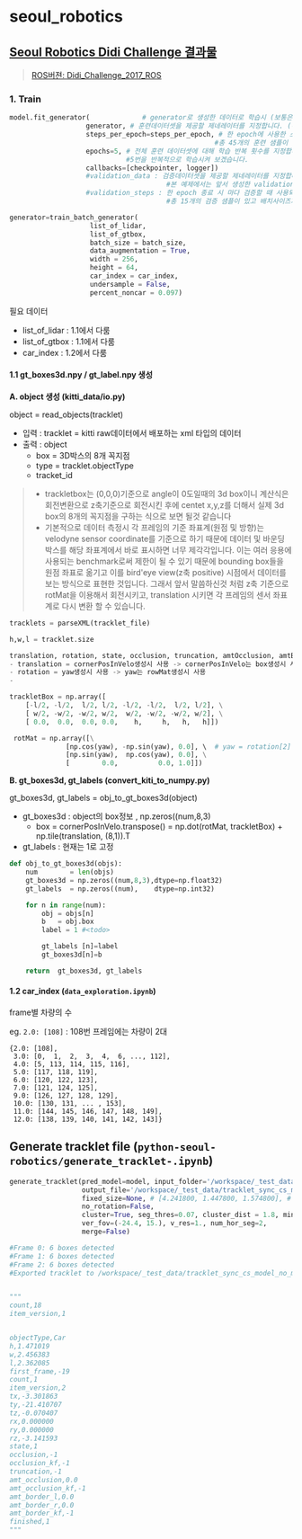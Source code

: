 # seoul\_robotics

## [Seoul Robotics Didi Challenge 결과물](https://github.com/hb0702/Didi_challenge_2017_Python)

> [ROS버젼: Didi\_Challenge\_2017\_ROS](https://github.com/hb0702/Didi_Challenge_2017_ROS)

### 1. Train

```python
model.fit_generator(             # generator로 생성한 데이터로 학습시 (보통은 model.fit())
                   generator, # 훈련데이터셋을 제공할 제네레이터를 지정합니다. (하단 추가설명)
                   steps_per_epoch=steps_per_epoch, # 한 epoch에 사용한 스텝 수를 지정합니다. 
                                                   #총 45개의 훈련 샘플이 있고 배치사이즈가 3이므로 15 스텝으로 지정합니다.
                   epochs=5, # 전체 훈련 데이터셋에 대해 학습 반복 횟수를 지정합니다. 
                             #5번을 반복적으로 학습시켜 보겠습니다.
                   callbacks=[checkpointer, logger])
                   #validation_data : 검증데이터셋을 제공할 제네레이터를 지정합니다. 
                                       #본 예제에서는 앞서 생성한 validation_generator으로 지정합니다.
                   #validation_steps : 한 epoch 종료 시 마다 검증할 때 사용되는 검증 스텝 수를 지정합니다. 
                                       #총 15개의 검증 샘플이 있고 배치사이즈가 3이므로 5 스텝으로 지정합니다.

generator=train_batch_generator(
                    list_of_lidar, 
                    list_of_gtbox, 
                    batch_size = batch_size, 
                    data_augmentation = True, 
                    width = 256, 
                    height = 64,
                    car_index = car_index, 
                    undersample = False, 
                    percent_noncar = 0.097)
```

필요 데이터

* list\_of\_lidar : 1.1에서 다룸 
* list\_of\_gtbox : 1.1에서 다룸 
* car\_index : 1.2에서 다룸 

#### 1.1 gt\_boxes3d.npy / gt\_label.npy 생성

**A. object 생성 \(kitti\_data/io.py\)**

object = read\_objects\(tracklet\)

* 입력 : tracklet = kitti raw데이터에서 배포하는 xml 타입의 데이터 
* 출력 : object
  * box = 3D박스의 8개 꼭지점 
  * type = tracklet.objectType
  * tracket\_id 

> * trackletbox는 \(0,0,0\)기준으로 angle이 0도일때의 3d box이니 계산식은 회전변환으로 z축기준으로 회전시킨 후에 centet x,y,z를 더해서 실제 3d box의 8개의 꼭지점을 구하는 식으로 보면 될것 같습니다
> * 기본적으로 데이터 측정시 각 프레임의 기준 좌표계\(원점 및 방향\)는 velodyne sensor coordinate를 기준으로 하기 때문에 데이터 및 바운딩 박스를 해당 좌표계에서 바로 표시하면 너무 제각각입니다. 이는 여러 응용에 사용되는 benchmark로써 제한이 될 수 있기 때문에 bounding box들을 원점 좌표로 옮기고 이를 bird'eye view\(z축 positive\) 시점에서 데이터를 보는 방식으로 표현한 것입니다. 그래서 앞서 말씀하신것 처럼 z축 기준으로 rotMat을 이용해서 회전시키고, translation 시키면 각 프레임의 센서 좌표계로 다시 변환 할 수 있습니다.

```python
tracklets = parseXML(tracklet_file)

h,w,l = tracklet.size

translation, rotation, state, occlusion, truncation, amtOcclusion, amtBorders, absoluteFrameNumber in tracklet.__iter__()
- translation = cornerPosInVelo생성시 사용 -> cornerPosInVelo는 box생성시 사용 
- rotation = yaw생성시 사용 -> yaw는 rowMat생성시 사용 
- 

trackletBox = np.array([ 
    [-l/2, -l/2,  l/2, l/2, -l/2, -l/2,  l/2, l/2], \
    [ w/2, -w/2, -w/2, w/2,  w/2, -w/2, -w/2, w/2], \
    [ 0.0,  0.0,  0.0, 0.0,    h,     h,   h,   h]])

 rotMat = np.array([\
              [np.cos(yaw), -np.sin(yaw), 0.0], \  # yaw = rotation[2] 
              [np.sin(yaw),  np.cos(yaw), 0.0], \
              [        0.0,          0.0, 1.0]])
```

**B. gt\_boxes3d, gt\_labels  \(convert\_kiti\_to\_numpy.py\)**

gt\_boxes3d, gt\_labels = obj\_to\_gt\_boxes3d\(object\)

* gt\_boxes3d : object의 box정보 , np.zeros\(\(num,8,3\)
  * box = cornerPosInVelo.transpose\(\) = np.dot\(rotMat, trackletBox\) + np.tile\(translation, \(8,1\)\).T
* gt\_labels : 현재는 1로 고정

```python
def obj_to_gt_boxes3d(objs):
    num        = len(objs)
    gt_boxes3d = np.zeros((num,8,3),dtype=np.float32)
    gt_labels  = np.zeros((num),    dtype=np.int32)

    for n in range(num):
        obj = objs[n]
        b   = obj.box
        label = 1 #<todo>

        gt_labels [n]=label
        gt_boxes3d[n]=b

    return  gt_boxes3d, gt_labels
```

#### 1.2 car\_index \(`data_exploration.ipynb`\)

frame별 차량의 수

eg. `2.0: [108]` : 108번 프레임에는 차량이 2대

```text
{2.0: [108],
 3.0: [0,  1,  2,  3,  4,  6, ..., 112],
 4.0: [5, 113, 114, 115, 116],
 5.0: [117, 118, 119],
 6.0: [120, 122, 123],
 7.0: [121, 124, 125],
 9.0: [126, 127, 128, 129],
 10.0: [130, 131, ... , 153],
 11.0: [144, 145, 146, 147, 148, 149],
 12.0: [138, 139, 140, 141, 142, 143]}
```

## Generate tracklet file \(`python-seoul-robotics/generate_tracklet-.ipynb`\)

```python
generate_tracklet(pred_model=model, input_folder='/workspace/_test_data/lidar_npy',
                  output_file='/workspace/_test_data/tracklet_sync_cs_model_no_merge_0531.xml', 
                  fixed_size=None, # [4.241800, 1.447800, 1.574800], # fixed box size: None or [l, w, h]
                  no_rotation=False, 
                  cluster=True, seg_thres=0.07, cluster_dist = 1.8, min_dist = 1., neigbor_thres = 7,
                  ver_fov=(-24.4, 15.), v_res=1., num_hor_seg=2,
                  merge=False)

#Frame 0: 6 boxes detected
#Frame 1: 6 boxes detected
#Frame 2: 6 boxes detected
#Exported tracklet to /workspace/_test_data/tracklet_sync_cs_model_no_merge_0531.xml


"""
count,18
item_version,1


objectType,Car
h,1.471019
w,2.456383
l,2.362085
first_frame,-19
count,1
item_version,2
tx,-3.301863
ty,-21.410707
tz,-0.070407
rx,0.000000
ry,0.000000
rz,-3.141593
state,1
occlusion,-1
occlusion_kf,-1
truncation,-1
amt_occlusion,0.0
amt_occlusion_kf,-1
amt_border_l,0.0
amt_border_r,0.0
amt_border_kf,-1
finished,1
"""
```

